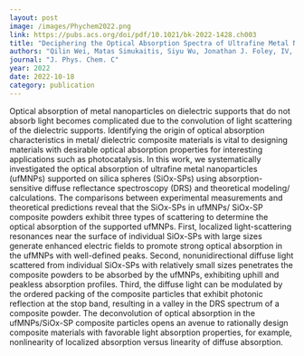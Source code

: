 ```yaml
---
layout: post
image: /images/Phychem2022.png
link: https://pubs.acs.org/doi/pdf/10.1021/bk-2022-1428.ch003
title: "Deciphering the Optical Absorption Spectra of Ultrafine Metal Nanoparticles Dispersed on Submicron Silica Spheres" 
authors: "Qilin Wei, Matas Simukaitis, Siyu Wu, Jonathan J. Foley, IV, and Yugang Sun*" 
journal: "J. Phys. Chem. C"
year: 2022
date: 2022-10-18
category: publication
---
```

Optical absorption of metal nanoparticles on dielectric supports that do not absorb light becomes complicated due to the convolution of light scattering of the dielectric supports. Identifying the origin of optical absorption characteristics in metal/ dielectric composite materials is vital to designing materials with desirable optical absorption properties for interesting applications such as photocatalysis. In this work, we systematically investigated the optical absorption of ultrafine metal nanoparticles (ufMNPs) supported on silica spheres (SiOx-SPs) using absorption-sensitive diffuse reflectance spectroscopy (DRS) and theoretical modeling/ calculations. The comparisons between experimental measurements and theoretical predictions reveal that the SiOx-SPs in ufMNPs/ SiOx-SP composite powders exhibit three types of scattering to determine the optical absorption of the supported ufMNPs. First, localized light-scattering resonances near the surface of individual SiOx-SPs with large sizes generate enhanced electric fields to promote strong optical absorption in the ufMNPs with well-defined peaks. Second, nonunidirectional diffuse light scattered from individual SiOx-SPs with relatively small sizes penetrates the composite powders to be absorbed by the ufMNPs, exhibiting uphill and peakless absorption profiles. Third, the diffuse light can be modulated by the ordered packing of the composite particles that exhibit photonic reflection at the stop band, resulting in a valley in the DRS spectrum of a composite powder. The deconvolution of optical absorption in the ufMNPs/SiOx-SP composite particles opens an avenue to rationally design composite materials with favorable light absorption properties, for example, nonlinearity of localized absorption versus linearity of diffuse absorption.